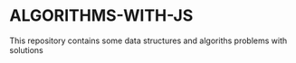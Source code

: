 # ALGORITHMS-WITH-JS

This repository contains some data structures and algoriths problems with solutions 
